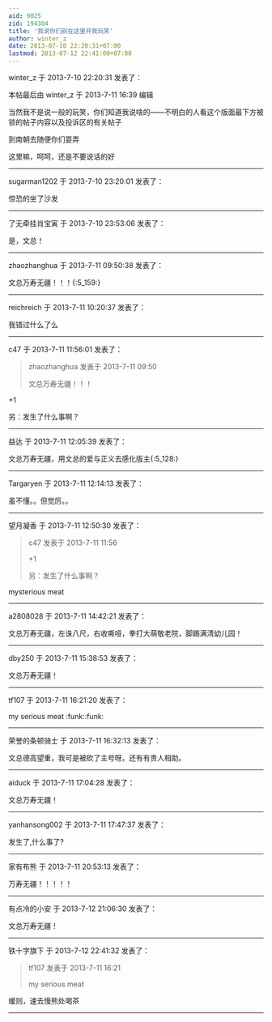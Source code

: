 ```yaml
---
aid: 9025
zid: 194304
title: '我说你们别在这里开我玩笑'
author: winter_z
date: 2013-07-10 22:20:31+07:00
lastmod: 2013-07-12 22:41:00+07:00
---
```


winter_z 于 2013-7-10 22:20:31 发表了：

本帖最后由 winter\_z 于 2013-7-11 16:39 编辑 

当然我不是说一般的玩笑，你们知道我说啥的——不明白的人看这个版面最下方被锁的帖子内容以及投诉区的有关帖子

到南朝去随便你们耍弄

这里嘛，呵呵，还是不要说话的好

---------

sugarman1202 于 2013-7-10 23:20:01 发表了：

惊恐的坐了沙发

---------

了无牵挂肖宝寅 于 2013-7-10 23:53:06 发表了：

是，文总！

---------

zhaozhanghua 于 2013-7-11 09:50:38 发表了：

文总万寿无疆！！！{:5\_159:}

---------

reichreich 于 2013-7-11 10:20:37 发表了：

我错过什么了么

---------

c47 于 2013-7-11 11:56:01 发表了：

> zhaozhanghua 发表于 2013-7-11 09:50
> 
> 文总万寿无疆！！！



+1

另：发生了什么事啊？

---------

益达 于 2013-7-11 12:05:39 发表了：

文总万寿无疆，用文总的爱与正义去感化版主{:5\_128:}

---------

Targaryen 于 2013-7-11 12:14:13 发表了：

虽不懂。。但觉厉。。

---------

望月凝香 于 2013-7-11 12:50:30 发表了：

> c47 发表于 2013-7-11 11:56
> 
> +1
> 
> 另：发生了什么事啊？



mysterious meat

---------

a2808028 于 2013-7-11 14:42:21 发表了：

文总万寿无疆，左诛八尺，右收嘶哑，拳打大萌敬老院，脚踢满清幼儿园！

---------

dby250 于 2013-7-11 15:38:53 发表了：

文总万寿无疆！

---------

tf107 于 2013-7-11 16:21:20 发表了：

my serious meat :funk::funk:

---------

荣誉的条顿骑士 于 2013-7-11 16:32:13 发表了：

文总德高望重，我可是被砍了主号呀。还有有贵人相助。

---------

aiduck 于 2013-7-11 17:04:28 发表了：

文总万寿无疆！

---------

yanhansong002 于 2013-7-11 17:47:37 发表了：

发生了,什么事了?

---------

家有布熊 于 2013-7-11 20:53:13 发表了：

万寿无疆！！！！！

---------

有点冷的小安 于 2013-7-12 21:06:30 发表了：

文总万寿无疆！

---------

铁十字旗下 于 2013-7-12 22:41:32 发表了：

> tf107 发表于 2013-7-11 16:21
> 
> my serious meat



缓则，速去慢熊处喝茶

---------


